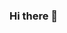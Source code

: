### Hi there 👋




<!--
**armanruet/armanruet** is a ✨ _special_ ✨ repository because its `README.md` (this file) appears on your GitHub profile.

This is Arman, currently working as a Doctoral Researcher at SnT, University of Luxembourg. I've completed my MS from Inha University, South Korea. My research interests include advanced signal processing and machine learning techniques for 5G and beyond wireless communication systems, Tactile internet, 5G URLLC.

🔭 I’m currently working on Resource allocation in 5G URLLC
🌱 I’m currently learning ML and DL techniques
👯 I’m looking to collaborate on incorporating ML techniques in 5G URLLC and Tactile Internet
- 🤔 I’m looking for help with optimization techniques in Wireless communication
📫 How to reach me: arman.hossen@uni.lu

